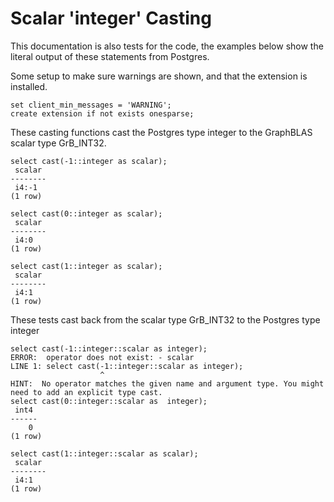 # Scalar 'integer' Casting

This documentation is also tests for the code, the examples below
show the literal output of these statements from Postgres.

Some setup to make sure warnings are shown, and that the extension
is installed.
``` postgres-console
set client_min_messages = 'WARNING';
create extension if not exists onesparse;
```
These casting functions cast the Postgres type integer to the
GraphBLAS scalar type GrB_INT32.
``` postgres-console
select cast(-1::integer as scalar);
 scalar 
--------
 i4:-1
(1 row)

select cast(0::integer as scalar);
 scalar 
--------
 i4:0
(1 row)

select cast(1::integer as scalar);
 scalar 
--------
 i4:1
(1 row)

```
These tests cast back from the scalar type GrB_INT32 to the
Postgres type integer
``` postgres-console
select cast(-1::integer::scalar as integer);
ERROR:  operator does not exist: - scalar
LINE 1: select cast(-1::integer::scalar as integer);
                    ^
HINT:  No operator matches the given name and argument type. You might need to add an explicit type cast.
select cast(0::integer::scalar as  integer);
 int4 
------
    0
(1 row)

select cast(1::integer::scalar as scalar);
 scalar 
--------
 i4:1
(1 row)

```